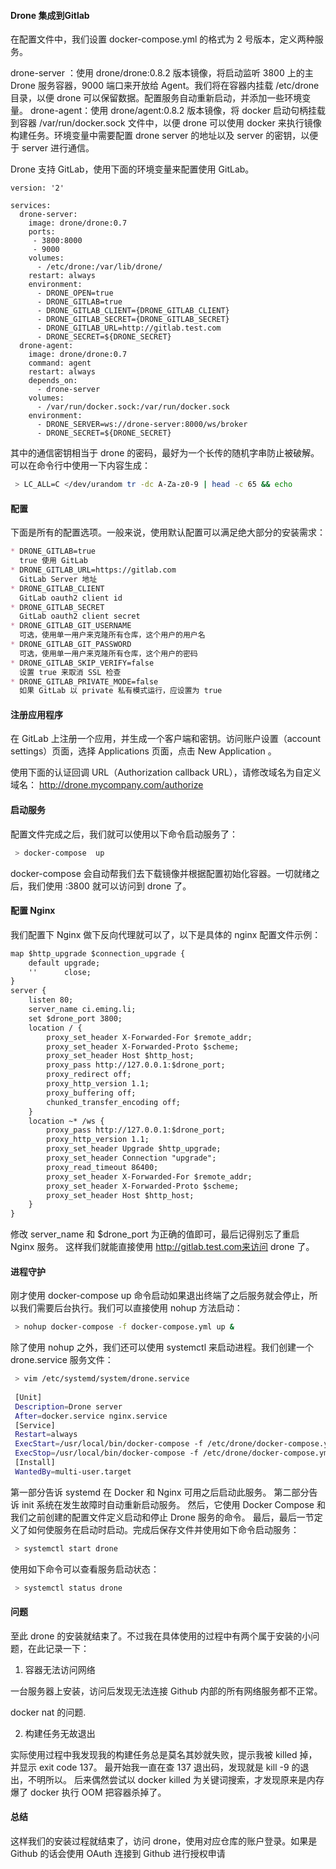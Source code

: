 #### Drone 集成到Gitlab

在配置文件中，我们设置 docker-compose.yml 的格式为 2 号版本，定义两种服务。

drone-server ：使用 drone/drone:0.8.2 版本镜像，将启动监听 3800 上的主 Drone 服务容器，9000 端口来开放给 Agent。我们将在容器内挂载 /etc/drone 目录，以便 drone 可以保留数据。配置服务自动重新启动，并添加一些环境变量。
drone-agent：使用 drone/agent:0.8.2 版本镜像，将 docker 启动句柄挂载到容器 /var/run/docker.sock 文件中，以便 drone 可以使用 docker 来执行镜像构建任务。环境变量中需要配置 drone server 的地址以及 server 的密钥，以便于 server 进行通信。


Drone 支持 GitLab，使用下面的环境变量来配置使用 GitLab。
```docker-compose
version: '2'

services:
  drone-server:
    image: drone/drone:0.7
    ports:
     - 3800:8000
     - 9000
    volumes:
      - /etc/drone:/var/lib/drone/
    restart: always
    environment:
      - DRONE_OPEN=true
      - DRONE_GITLAB=true
      - DRONE_GITLAB_CLIENT={DRONE_GITLAB_CLIENT}
      - DRONE_GITLAB_SECRET={DRONE_GITLAB_SECRET}
      - DRONE_GITLAB_URL=http://gitlab.test.com
      - DRONE_SECRET=${DRONE_SECRET}
  drone-agent:
    image: drone/drone:0.7
    command: agent
    restart: always
    depends_on:
      - drone-server
    volumes:
      - /var/run/docker.sock:/var/run/docker.sock
    environment:
      - DRONE_SERVER=ws://drone-server:8000/ws/broker
      - DRONE_SECRET=${DRONE_SECRET}
```
其中的通信密钥相当于 drone 的密码，最好为一个长传的随机字串防止被破解。可以在命令行中使用一下内容生成：
```bash
 > LC_ALL=C </dev/urandom tr -dc A-Za-z0-9 | head -c 65 && echo
```


#### 配置
下面是所有的配置选项。一般来说，使用默认配置可以满足绝大部分的安装需求：
````markdown
* DRONE_GITLAB=true
  true 使用 GitLab
* DRONE_GITLAB_URL=https://gitlab.com
  GitLab Server 地址
* DRONE_GITLAB_CLIENT
  GitLab oauth2 client id
* DRONE_GITLAB_SECRET
  GitLab oauth2 client secret
* DRONE_GITLAB_GIT_USERNAME
  可选，使用单一用户来克隆所有仓库，这个用户的用户名
* DRONE_GITLAB_GIT_PASSWORD
  可选，使用单一用户来克隆所有仓库，这个用户的密码
* DRONE_GITLAB_SKIP_VERIFY=false
  设置 true 来取消 SSL 检查
* DRONE_GITLAB_PRIVATE_MODE=false
  如果 GitLab 以 private 私有模式运行，应设置为 true

````

#### 注册应用程序
在 GitLab 上注册一个应用，并生成一个客户端和密钥。访问账户设置（account settings）页面，选择 Applications 页面，点击 New Application 。

使用下面的认证回调 URL（Authorization callback URL），请修改域名为自定义域名： http://drone.mycompany.com/authorize


#### 启动服务

配置文件完成之后，我们就可以使用以下命令启动服务了：

```bash
 > docker-compose  up
```

docker-compose 会自动帮我们去下载镜像并根据配置初始化容器。一切就绪之后，我们使用 <host>:3800 就可以访问到 drone 了。

#### 配置 Nginx

我们配置下 Nginx 做下反向代理就可以了，以下是具体的 nginx 配置文件示例：
```markdown
map $http_upgrade $connection_upgrade {
    default upgrade;
    ''      close;
}
server {
    listen 80;
    server_name ci.eming.li;
    set $drone_port 3800;
    location / {
        proxy_set_header X-Forwarded-For $remote_addr;
        proxy_set_header X-Forwarded-Proto $scheme;
        proxy_set_header Host $http_host;
        proxy_pass http://127.0.0.1:$drone_port;
        proxy_redirect off;
        proxy_http_version 1.1;
        proxy_buffering off;
        chunked_transfer_encoding off;
    }
    location ~* /ws {
        proxy_pass http://127.0.0.1:$drone_port;
        proxy_http_version 1.1;
        proxy_set_header Upgrade $http_upgrade;
        proxy_set_header Connection "upgrade";
        proxy_read_timeout 86400;
        proxy_set_header X-Forwarded-For $remote_addr;
        proxy_set_header X-Forwarded-Proto $scheme;
        proxy_set_header Host $http_host;
    }
}

```
修改 server_name 和 $drone_port 为正确的值即可，最后记得别忘了重启 Nginx 服务。
这样我们就能直接使用 http://gitlab.test.com来访问 drone 了。


#### 进程守护
刚才使用 docker-compose up 命令启动如果退出终端了之后服务就会停止，所以我们需要后台执行。我们可以直接使用 nohup 方法启动：

```bash
 > nohup docker-compose -f docker-compose.yml up &
```
除了使用 nohup 之外，我们还可以使用 systemctl 来启动进程。我们创建一个 drone.service 服务文件：

```bash
 > vim /etc/systemd/system/drone.service
 
 [Unit]
 Description=Drone server
 After=docker.service nginx.service
 [Service]
 Restart=always
 ExecStart=/usr/local/bin/docker-compose -f /etc/drone/docker-compose.yml up
 ExecStop=/usr/local/bin/docker-compose -f /etc/drone/docker-compose.yml stop
 [Install]
 WantedBy=multi-user.target
```

第一部分告诉 systemd 在 Docker 和 Nginx 可用之后启动此服务。
 第二部分告诉 init 系统在发生故障时自动重新启动服务。 
 然后，它使用 Docker Compose 和我们之前创建的配置文件定义启动和停止 Drone 服务的命令。 
最后，最后一节定义了如何使服务在启动时启动。完成后保存文件并使用如下命令启动服务：

```bash
 > systemctl start drone
```
使用如下命令可以查看服务启动状态：  

```bash
 > systemctl status drone
```
  
#### 问题

至此 drone 的安装就结束了。不过我在具体使用的过程中有两个属于安装的小问题，在此记录一下：  

1. 容器无法访问网络

一台服务器上安装，访问后发现无法连接 Github 内部的所有网络服务都不正常。 

docker nat 的问题.

2. 构建任务无故退出

实际使用过程中我发现我的构建任务总是莫名其妙就失败，提示我被 killed 掉，并显示 exit code 137。
最开始我一直在查 137 退出码，发现就是 kill -9 的退出，不明所以。
后来偶然尝试以 docker killed 为关键词搜索，才发现原来是内存爆了 docker 执行 OOM 把容器杀掉了。

#### 总结

这样我们的安装过程就结束了，访问 drone，使用对应仓库的账户登录。如果是 Github 的话会使用 OAuth 连接到 Github 进行授权申请
